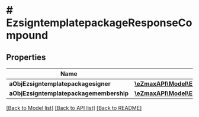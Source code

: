 # # EzsigntemplatepackageResponseCompound

## Properties

Name | Type | Description | Notes
------------ | ------------- | ------------- | -------------
**aObjEzsigntemplatepackagesigner** | [**\eZmaxAPI\Model\EzsigntemplatepackagesignerResponseCompound[]**](EzsigntemplatepackagesignerResponseCompound.md) |  |
**aObjEzsigntemplatepackagemembership** | [**\eZmaxAPI\Model\EzsigntemplatepackagemembershipResponseCompound[]**](EzsigntemplatepackagemembershipResponseCompound.md) |  |

[[Back to Model list]](../../README.md#models) [[Back to API list]](../../README.md#endpoints) [[Back to README]](../../README.md)
